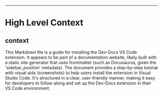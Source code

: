 

  ---
# High Level Context
## context
This Markdown file is a guide for installing the Dev-Docs VS Code extension. It appears to be part of a documentation website, likely built with a static site generator that uses frontmatter (such as Docusaurus, given the 'sidebar_position' metadata). The document provides a step-by-step tutorial with visual aids (screenshots) to help users install the extension in Visual Studio Code. It's structured in a clear, user-friendly manner, making it easy for developers to follow along and set up the Dev-Docs extension in their VS Code environment.

  